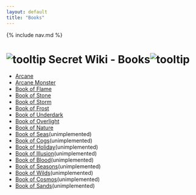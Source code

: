 ```yaml
---
layout: default
title: "Books"
---
```


{% include nav.md  %}

# ![tooltip]({{site.miscimages}}/walkinggrapple.gif) Secret Wiki - Books![tooltip]({{site.miscimages}}/walkinggrapple.gif)



- [Arcane]({{site.books}}/arcane)
- [Arcane Monster]({{site.books}}/arcane_monster)
- [Book of Flame]({{site.books}}/flame)
- [Book of Stone]({{site.books}}/stone)
- [Book of Storm]({{site.books}}/storm)
- [Book of Frost]({{site.books}}/frost)
- [Book of Underdark]({{site.books}}/underdark)
- [Book of Overlight]({{site.books}}/overlight)
- [Book of Nature]({{site.books}}/nature)
- [Book of Seas]({{site.books}}/seas)(unimplemented)
- [Book of Cogs]({{site.books}}/cogs)(unimplemented)
- [Book of Holiday]({{site.books}}/holiday)(unimplemented)
- [Book of Illusion]({{site.books}}/illusion)(unimplemented)
- [Book of Blood]({{site.books}}/blood)(unimplemented)
- [Book of Seasons]({{site.books}}/seasons)(unimplemented)
- [Book of Wilds]({{site.books}}/wilds)(unimplemented)
- [Book of Cosmos]({{site.books}}/cosmos)(unimplemented)
- [Book of Sands]({{site.books}}/sands)(unimplemented)

